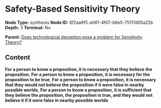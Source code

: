 # Safety-Based Sensitivity Theory

**Node Type:** synthesis
**Node ID:** 6f2aa9f5-a061-4f07-b6e5-75117d05a22b
**Depth:** 3
**Terminal:** No

**Parent:** [Does technological deception pose a problem for Sensitivity Theory?](does-technological-deception-pose-a-problem-for-sensitivity-theory.md)

## Content

**For a person to know a proposition, it is necessary that they believe the proposition**, **For a person to know a proposition, it is necessary for the proposition to be true**, **For a person to know a proposition, it is necessary that they would not believe the proposition if it were false in nearby possible worlds**, **For a person to know a proposition, it is sufficient that they believe the proposition, the proposition is true, and they would not believe it if it were false in nearby possible worlds**
